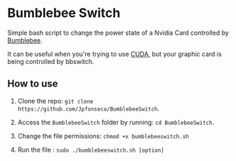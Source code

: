 # Bumblebee Switch
Simple bash script to change the power state of a Nvidia Card controlled by [Bumblebee](https://github.com/Bumblebee-Project/Bumblebee).

It can be useful when you're trying to use [CUDA](https://developer.nvidia.com/cuda-zone), but your graphic card is being controlled by bbswitch.


## How to use

1. Clone the repo: `git clone https://github.com/Jpfonseca/BumblebeeSwitch`.

2. Access the `BumblebeeSwitch` folder by running: `cd BumblebeeSwitch`.

3. Change the file permissions: `chmod +x bumblebeeswitch.sh`

3. Run the file : `sudo ./bumblebeeswitch.sh [option]`

